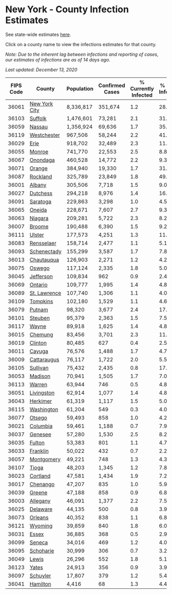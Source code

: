 # New York - County Infection Estimates

See state-wide estimates [here](/infections/us-ny).

Click on a county name to view the infections estimates for that county.

*Note: Due to the inherent lag between infections and reporting of cases, our estimates of infections are as of 14 days ago.*

*Last updated: December 13, 2020*

|   FIPS Code |                         County |   Population |   Confirmed Cases |   % Currently Infected |   % Total Infected |
|-------------|--------------------------------|--------------|-------------------|------------------------|--------------------|
|       36061 | [New York City](new-york-city) |    8,336,817 |           351,674 |                    1.2 |               28.0 |
|       36103 |             [Suffolk](suffolk) |    1,476,601 |            73,281 |                    2.1 |               31.9 |
|       36059 |               [Nassau](nassau) |    1,356,924 |            69,636 |                    1.7 |               35.7 |
|       36119 |     [Westchester](westchester) |      967,506 |            58,244 |                    2.2 |               41.5 |
|       36029 |                   [Erie](erie) |      918,702 |            32,489 |                    2.3 |               11.6 |
|       36055 |               [Monroe](monroe) |      741,770 |            22,553 |                    2.5 |                8.8 |
|       36067 |           [Onondaga](onondaga) |      460,528 |            14,772 |                    2.2 |                9.3 |
|       36071 |               [Orange](orange) |      384,940 |            19,330 |                    1.7 |               31.5 |
|       36087 |           [Rockland](rockland) |      325,789 |            23,849 |                    1.8 |               49.4 |
|       36001 |               [Albany](albany) |      305,506 |             7,718 |                    1.5 |                9.0 |
|       36027 |           [Dutchess](dutchess) |      294,218 |             8,976 |                    1.4 |               16.1 |
|       36091 |           [Saratoga](saratoga) |      229,863 |             3,298 |                    1.0 |                4.5 |
|       36065 |               [Oneida](oneida) |      228,671 |             7,607 |                    2.7 |                9.3 |
|       36063 |             [Niagara](niagara) |      209,281 |             5,722 |                    2.3 |                8.2 |
|       36007 |               [Broome](broome) |      190,488 |             6,390 |                    1.5 |                9.2 |
|       36111 |               [Ulster](ulster) |      177,573 |             4,251 |                    1.3 |               11.7 |
|       36083 |       [Rensselaer](rensselaer) |      158,714 |             2,477 |                    1.1 |                5.1 |
|       36093 |     [Schenectady](schenectady) |      155,299 |             3,587 |                    1.7 |                7.8 |
|       36013 |       [Chautauqua](chautauqua) |      126,903 |             2,271 |                    1.2 |                4.2 |
|       36075 |               [Oswego](oswego) |      117,124 |             2,335 |                    1.8 |                5.0 |
|       36045 |         [Jefferson](jefferson) |      109,834 |               962 |                    0.9 |                2.4 |
|       36069 |             [Ontario](ontario) |      109,777 |             1,995 |                    1.4 |                4.8 |
|       36089 |   [St. Lawrence](st.-lawrence) |      107,740 |             1,306 |                    1.1 |                4.0 |
|       36109 |           [Tompkins](tompkins) |      102,180 |             1,529 |                    1.1 |                4.6 |
|       36079 |               [Putnam](putnam) |       98,320 |             3,677 |                    2.4 |               17.3 |
|       36101 |             [Steuben](steuben) |       95,379 |             2,363 |                    1.5 |                7.5 |
|       36117 |                 [Wayne](wayne) |       89,918 |             1,625 |                    1.4 |                4.8 |
|       36015 |             [Chemung](chemung) |       83,456 |             3,701 |                    2.3 |               11.4 |
|       36019 |             [Clinton](clinton) |       80,485 |               627 |                    0.4 |                2.5 |
|       36011 |               [Cayuga](cayuga) |       76,576 |             1,488 |                    1.7 |                4.7 |
|       36009 |     [Cattaraugus](cattaraugus) |       76,117 |             1,722 |                    2.0 |                5.5 |
|       36105 |           [Sullivan](sullivan) |       75,432 |             2,435 |                    0.8 |               17.6 |
|       36053 |             [Madison](madison) |       70,941 |             1,505 |                    1.7 |                7.0 |
|       36113 |               [Warren](warren) |       63,944 |               746 |                    0.5 |                4.8 |
|       36051 |       [Livingston](livingston) |       62,914 |             1,077 |                    1.4 |                4.8 |
|       36043 |           [Herkimer](herkimer) |       61,319 |             1,117 |                    1.5 |                5.0 |
|       36115 |       [Washington](washington) |       61,204 |               549 |                    0.3 |                4.0 |
|       36077 |               [Otsego](otsego) |       59,493 |               858 |                    1.0 |                4.2 |
|       36021 |           [Columbia](columbia) |       59,461 |             1,188 |                    0.7 |                7.9 |
|       36037 |             [Genesee](genesee) |       57,280 |             1,530 |                    2.5 |                8.2 |
|       36035 |               [Fulton](fulton) |       53,383 |               801 |                    1.1 |                4.7 |
|       36033 |           [Franklin](franklin) |       50,022 |               432 |                    0.7 |                2.2 |
|       36057 |       [Montgomery](montgomery) |       49,221 |               748 |                    1.3 |                4.3 |
|       36107 |                 [Tioga](tioga) |       48,203 |             1,345 |                    1.2 |                7.8 |
|       36023 |           [Cortland](cortland) |       47,581 |             1,434 |                    1.9 |                7.2 |
|       36017 |           [Chenango](chenango) |       47,207 |               835 |                    1.0 |                5.9 |
|       36039 |               [Greene](greene) |       47,188 |               858 |                    0.9 |                6.8 |
|       36003 |           [Allegany](allegany) |       46,091 |             1,377 |                    2.2 |                7.5 |
|       36025 |           [Delaware](delaware) |       44,135 |               500 |                    0.8 |                3.9 |
|       36073 |             [Orleans](orleans) |       40,352 |               838 |                    1.1 |                6.8 |
|       36121 |             [Wyoming](wyoming) |       39,859 |               840 |                    1.8 |                6.0 |
|       36031 |                 [Essex](essex) |       36,885 |               368 |                    0.5 |                2.9 |
|       36099 |               [Seneca](seneca) |       34,016 |               469 |                    1.2 |                4.0 |
|       36095 |         [Schoharie](schoharie) |       30,999 |               306 |                    0.7 |                3.2 |
|       36049 |                 [Lewis](lewis) |       26,296 |               552 |                    1.8 |                5.1 |
|       36123 |                 [Yates](yates) |       24,913 |               356 |                    0.9 |                3.9 |
|       36097 |           [Schuyler](schuyler) |       17,807 |               379 |                    1.2 |                5.4 |
|       36041 |           [Hamilton](hamilton) |        4,416 |                68 |                    1.3 |                4.4 |
